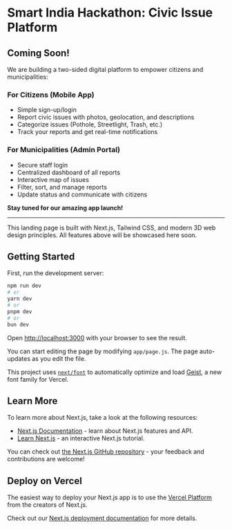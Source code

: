 # Smart India Hackathon: Civic Issue Platform

## Coming Soon!

We are building a two-sided digital platform to empower citizens and municipalities:

### For Citizens (Mobile App)
- Simple sign-up/login
- Report civic issues with photos, geolocation, and descriptions
- Categorize issues (Pothole, Streetlight, Trash, etc.)
- Track your reports and get real-time notifications

### For Municipalities (Admin Portal)
- Secure staff login
- Centralized dashboard of all reports
- Interactive map of issues
- Filter, sort, and manage reports
- Update status and communicate with citizens

**Stay tuned for our amazing app launch!**

---

This landing page is built with Next.js, Tailwind CSS, and modern 3D web design principles. All features above will be showcased here soon.

## Getting Started

First, run the development server:

```bash
npm run dev
# or
yarn dev
# or
pnpm dev
# or
bun dev
```

Open [http://localhost:3000](http://localhost:3000) with your browser to see the result.

You can start editing the page by modifying `app/page.js`. The page auto-updates as you edit the file.

This project uses [`next/font`](https://nextjs.org/docs/app/building-your-application/optimizing/fonts) to automatically optimize and load [Geist](https://vercel.com/font), a new font family for Vercel.

## Learn More

To learn more about Next.js, take a look at the following resources:

- [Next.js Documentation](https://nextjs.org/docs) - learn about Next.js features and API.
- [Learn Next.js](https://nextjs.org/learn) - an interactive Next.js tutorial.

You can check out [the Next.js GitHub repository](https://github.com/vercel/next.js) - your feedback and contributions are welcome!

## Deploy on Vercel

The easiest way to deploy your Next.js app is to use the [Vercel Platform](https://vercel.com/new?utm_medium=default-template&filter=next.js&utm_source=create-next-app&utm_campaign=create-next-app-readme) from the creators of Next.js.

Check out our [Next.js deployment documentation](https://nextjs.org/docs/app/building-your-application/deploying) for more details.
